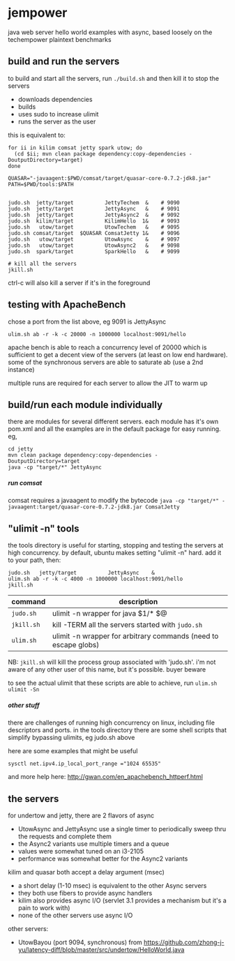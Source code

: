 # jempower
java web server hello world examples with async, based loosely on the techempower plaintext benchmarks

## build and run the servers

to build and start all the servers, run `./build.sh` and then kill it to stop the servers
* downloads dependencies
* builds
* uses sudo to increase ulimit
* runs the server as the user

this is equivalent to:
```
for ii in kilim comsat jetty spark utow; do
  (cd $ii; mvn clean package dependency:copy-dependencies -DoutputDirectory=target)
done

QUASAR="-javaagent:$PWD/comsat/target/quasar-core-0.7.2-jdk8.jar"
PATH=$PWD/tools:$PATH


judo.sh  jetty/target          JettyTechem  &    # 9090
judo.sh  jetty/target          JettyAsync   &    # 9091
judo.sh  jetty/target          JettyAsync2  &    # 9092
judo.sh  kilim/target          KilimHello  1&    # 9093
judo.sh   utow/target          UtowTechem   &    # 9095
judo.sh comsat/target  $QUASAR ComsatJetty 1&    # 9096
judo.sh   utow/target          UtowAsync    &    # 9097
judo.sh   utow/target          UtowAsync2   &    # 9098
judo.sh  spark/target          SparkHello   &    # 9099

# kill all the servers
jkill.sh
```
ctrl-c will also kill a server if it's in the foreground


## testing with ApacheBench
chose a port from the list above, eg 9091 is JettyAsync

```
ulim.sh ab -r -k -c 20000 -n 1000000 localhost:9091/hello
```

apache bench is able to reach a concurrency level of 20000 which is sufficient to get a decent view of the servers
(at least on low end hardware).
some of the synchronous servers are able to saturate ab (use a 2nd instance)

multiple runs are required for each server to allow the JIT to warm up



## build/run each module individually
there are modules for several different servers.
each module has it's own pom.xml and all the examples are in the default package for easy running.
eg, 
```
cd jetty
mvn clean package dependency:copy-dependencies -DoutputDirectory=target
java -cp "target/*" JettyAsync
```

##### run comsat
comsat requires a javaagent to modify the bytecode
`java -cp "target/*" -javaagent:target/quasar-core-0.7.2-jdk8.jar ComsatJetty`


## "ulimit -n" tools
the tools directory is useful for starting, stopping and testing the servers at high concurrency.
by default, ubuntu makes setting "ulimit -n" hard.
add it to your path, then:
```
judo.sh   jetty/target          JettyAsync    &
ulim.sh ab -r -k -c 4000 -n 1000000 localhost:9091/hello
jkill.sh
```

command | description
-------|-------
`judo.sh` | ulimit -n wrapper for java $1/* $@
`jkill.sh` | kill -TERM all the servers started with `judo.sh`
`ulim.sh` | ulimit -n wrapper for arbitrary commands (need to escape globs)

NB: `jkill.sh` will kill the process group associated with 'judo.sh'.
i'm not aware of any other user of this name, but it's possible. buyer beware

to see the actual ulimit that these scripts are able to achieve, run `ulim.sh ulimit -Sn`

##### other stuff
there are challenges of running high concurrency on linux, including file descriptors and ports.
in the tools directory there are some shell scripts that simplify bypassing ulimits, eg judo.sh above

here are some examples that might be useful
```
sysctl net.ipv4.ip_local_port_range ="1024 65535"
```
and more help here: http://gwan.com/en_apachebench_httperf.html



## the servers

for undertow and jetty, there are 2 flavors of async
* UtowAsync and JettyAsync use a single timer to periodically sweep thru the requests and complete them
* the Async2 variants use multiple timers and a queue
* values were somewhat tuned on an i3-2105
* performance was somewhat better for the Async2 variants

kilim and quasar both accept a delay argument (msec)
* a short delay (1-10 msec) is equivalent to the other Async servers
* they both use fibers to provide async handlers
* kilim also provides async I/O (servlet 3.1 provides a mechanism but it's a pain to work with)
* none of the other servers use async I/O

other servers:
* UtowBayou (port 9094, synchronous)
from https://github.com/zhong-j-yu/latency-diff/blob/master/src/undertow/HelloWorld.java


